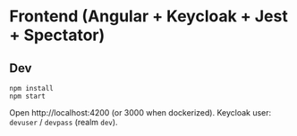 # Frontend (Angular + Keycloak + Jest + Spectator)

## Dev
```
npm install
npm start
```
Open http://localhost:4200 (or 3000 when dockerized). Keycloak user: `devuser` / `devpass` (realm `dev`).
